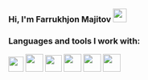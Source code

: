 ### Hi, I'm Farrukhjon Majitov <img src="https://media.giphy.com/media/hvRJCLFzcasrR4ia7z/giphy.gif" width="27px" >

### Languages and tools I work with:

<code><img src="https://upload.wikimedia.org/wikipedia/commons/thumb/6/61/HTML5_logo_and_wordmark.svg/2048px-HTML5_logo_and_wordmark.svg.png" width="30px"></code>
<code><img src="https://cdn.freebiesupply.com/logos/large/2x/css3-logo-png-transparent.png" width="35px"></code>
<code><img src="https://www.freepnglogos.com/uploads/javascript/javascript-wysiwyg-editor-and-reusable-assets-coherent-editor-5.png" width="33px"></code>
<code><img src="https://shadowblood.gallerycdn.vsassets.io/extensions/shadowblood/tailwind-moon/3.0.2/1673948732518/Microsoft.VisualStudio.Services.Icons.Default" width="35px"></code>
<code><img src="https://upload.wikimedia.org/wikipedia/commons/thumb/4/4c/Typescript_logo_2020.svg/2048px-Typescript_logo_2020.svg.png" width="35px"></code>
<code><img src="https://cdn.freebiesupply.com/logos/large/2x/css3-logo-png-transparent.png" width="35px"></code>

